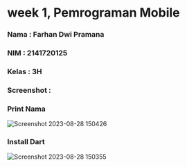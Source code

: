 # week 1, Pemrograman Mobile

### Nama    : Farhan Dwi Pramana
### NIM     : 2141720125
### Kelas   : 3H

### Screenshot :
### Print Nama
![Screenshot 2023-08-28 150426](https://github.com/FarhanDwiPramana/2141720125-mobile-2023/assets/121709293/97b026a5-1914-4139-a2ad-723dace7948a)
### Install Dart
![Screenshot 2023-08-28 150355](https://github.com/FarhanDwiPramana/2141720125-mobile-2023/assets/121709293/45d1a142-b8ad-4c67-8387-1e022d05c4bc)
